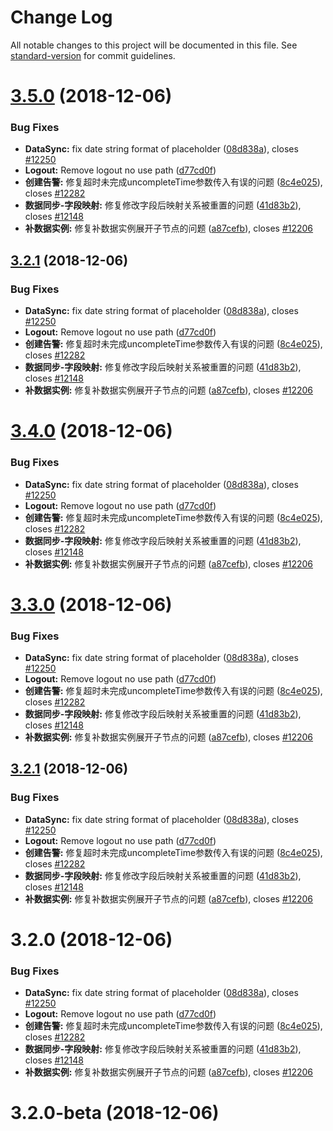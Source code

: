 # Change Log

All notable changes to this project will be documented in this file. See [standard-version](https://github.com/conventional-changelog/standard-version) for commit guidelines.

<a name="3.5.0"></a>
# [3.5.0](http://git.dtstack.cn/ziv/data-stack-web/compare/DTinsight_v3.1.1...3.5.0) (2018-12-06)


### Bug Fixes

* **DataSync:** fix date string format of placeholder ([08d838a](http://git.dtstack.cn/ziv/data-stack-web/commits/08d838a)), closes [#12250](http://git.dtstack.cn/ziv/data-stack-web/issues/12250)
* **Logout:** Remove logout no use path ([d77cd0f](http://git.dtstack.cn/ziv/data-stack-web/commits/d77cd0f))
* **创建告警:** 修复超时未完成uncompleteTime参数传入有误的问题 ([8c4e025](http://git.dtstack.cn/ziv/data-stack-web/commits/8c4e025)), closes [#12282](http://git.dtstack.cn/ziv/data-stack-web/issues/12282)
* **数据同步-字段映射:** 修复修改字段后映射关系被重置的问题 ([41d83b2](http://git.dtstack.cn/ziv/data-stack-web/commits/41d83b2)), closes [#12148](http://git.dtstack.cn/ziv/data-stack-web/issues/12148)
* **补数据实例:** 修复补数据实例展开子节点的问题 ([a87cefb](http://git.dtstack.cn/ziv/data-stack-web/commits/a87cefb)), closes [#12206](http://git.dtstack.cn/ziv/data-stack-web/issues/12206)



<a name="3.2.1"></a>
## [3.2.1](http://git.dtstack.cn/ziv/data-stack-web/compare/DTinsight_v3.1.1...3.2.1) (2018-12-06)


### Bug Fixes

* **DataSync:** fix date string format of placeholder ([08d838a](http://git.dtstack.cn/ziv/data-stack-web/commits/08d838a)), closes [#12250](http://git.dtstack.cn/ziv/data-stack-web/issues/12250)
* **Logout:** Remove logout no use path ([d77cd0f](http://git.dtstack.cn/ziv/data-stack-web/commits/d77cd0f))
* **创建告警:** 修复超时未完成uncompleteTime参数传入有误的问题 ([8c4e025](http://git.dtstack.cn/ziv/data-stack-web/commits/8c4e025)), closes [#12282](http://git.dtstack.cn/ziv/data-stack-web/issues/12282)
* **数据同步-字段映射:** 修复修改字段后映射关系被重置的问题 ([41d83b2](http://git.dtstack.cn/ziv/data-stack-web/commits/41d83b2)), closes [#12148](http://git.dtstack.cn/ziv/data-stack-web/issues/12148)
* **补数据实例:** 修复补数据实例展开子节点的问题 ([a87cefb](http://git.dtstack.cn/ziv/data-stack-web/commits/a87cefb)), closes [#12206](http://git.dtstack.cn/ziv/data-stack-web/issues/12206)



<a name="3.4.0"></a>
# [3.4.0](http://git.dtstack.cn/ziv/data-stack-web/compare/DTinsight_v3.1.1...3.4.0) (2018-12-06)


### Bug Fixes

* **DataSync:** fix date string format of placeholder ([08d838a](http://git.dtstack.cn/ziv/data-stack-web/commits/08d838a)), closes [#12250](http://git.dtstack.cn/ziv/data-stack-web/issues/12250)
* **Logout:** Remove logout no use path ([d77cd0f](http://git.dtstack.cn/ziv/data-stack-web/commits/d77cd0f))
* **创建告警:** 修复超时未完成uncompleteTime参数传入有误的问题 ([8c4e025](http://git.dtstack.cn/ziv/data-stack-web/commits/8c4e025)), closes [#12282](http://git.dtstack.cn/ziv/data-stack-web/issues/12282)
* **数据同步-字段映射:** 修复修改字段后映射关系被重置的问题 ([41d83b2](http://git.dtstack.cn/ziv/data-stack-web/commits/41d83b2)), closes [#12148](http://git.dtstack.cn/ziv/data-stack-web/issues/12148)
* **补数据实例:** 修复补数据实例展开子节点的问题 ([a87cefb](http://git.dtstack.cn/ziv/data-stack-web/commits/a87cefb)), closes [#12206](http://git.dtstack.cn/ziv/data-stack-web/issues/12206)



<a name="3.3.0"></a>
# [3.3.0](http://git.dtstack.cn/ziv/data-stack-web/compare/DTinsight_v3.1.0...3.3.0) (2018-12-06)


### Bug Fixes

* **DataSync:** fix date string format of placeholder ([08d838a](http://git.dtstack.cn/ziv/data-stack-web/commits/08d838a)), closes [#12250](http://git.dtstack.cn/ziv/data-stack-web/issues/12250)
* **Logout:** Remove logout no use path ([d77cd0f](http://git.dtstack.cn/ziv/data-stack-web/commits/d77cd0f))
* **创建告警:** 修复超时未完成uncompleteTime参数传入有误的问题 ([8c4e025](http://git.dtstack.cn/ziv/data-stack-web/commits/8c4e025)), closes [#12282](http://git.dtstack.cn/ziv/data-stack-web/issues/12282)
* **数据同步-字段映射:** 修复修改字段后映射关系被重置的问题 ([41d83b2](http://git.dtstack.cn/ziv/data-stack-web/commits/41d83b2)), closes [#12148](http://git.dtstack.cn/ziv/data-stack-web/issues/12148)
* **补数据实例:** 修复补数据实例展开子节点的问题 ([a87cefb](http://git.dtstack.cn/ziv/data-stack-web/commits/a87cefb)), closes [#12206](http://git.dtstack.cn/ziv/data-stack-web/issues/12206)



<a name="3.2.1"></a>
## [3.2.1](http://git.dtstack.cn/ziv/data-stack-web/compare/DTinsight_v3.1.0...3.2.1) (2018-12-06)


### Bug Fixes

* **DataSync:** fix date string format of placeholder ([08d838a](http://git.dtstack.cn/ziv/data-stack-web/commits/08d838a)), closes [#12250](http://git.dtstack.cn/ziv/data-stack-web/issues/12250)
* **Logout:** Remove logout no use path ([d77cd0f](http://git.dtstack.cn/ziv/data-stack-web/commits/d77cd0f))
* **创建告警:** 修复超时未完成uncompleteTime参数传入有误的问题 ([8c4e025](http://git.dtstack.cn/ziv/data-stack-web/commits/8c4e025)), closes [#12282](http://git.dtstack.cn/ziv/data-stack-web/issues/12282)
* **数据同步-字段映射:** 修复修改字段后映射关系被重置的问题 ([41d83b2](http://git.dtstack.cn/ziv/data-stack-web/commits/41d83b2)), closes [#12148](http://git.dtstack.cn/ziv/data-stack-web/issues/12148)
* **补数据实例:** 修复补数据实例展开子节点的问题 ([a87cefb](http://git.dtstack.cn/ziv/data-stack-web/commits/a87cefb)), closes [#12206](http://git.dtstack.cn/ziv/data-stack-web/issues/12206)



<a name="3.2.0"></a>
# 3.2.0 (2018-12-06)


### Bug Fixes

* **DataSync:** fix date string format of placeholder ([08d838a](http://git.dtstack.cn/ziv/data-stack-web/commits/08d838a)), closes [#12250](http://git.dtstack.cn/ziv/data-stack-web/issues/12250)
* **Logout:** Remove logout no use path ([d77cd0f](http://git.dtstack.cn/ziv/data-stack-web/commits/d77cd0f))
* **创建告警:** 修复超时未完成uncompleteTime参数传入有误的问题 ([8c4e025](http://git.dtstack.cn/ziv/data-stack-web/commits/8c4e025)), closes [#12282](http://git.dtstack.cn/ziv/data-stack-web/issues/12282)
* **数据同步-字段映射:** 修复修改字段后映射关系被重置的问题 ([41d83b2](http://git.dtstack.cn/ziv/data-stack-web/commits/41d83b2)), closes [#12148](http://git.dtstack.cn/ziv/data-stack-web/issues/12148)
* **补数据实例:** 修复补数据实例展开子节点的问题 ([a87cefb](http://git.dtstack.cn/ziv/data-stack-web/commits/a87cefb)), closes [#12206](http://git.dtstack.cn/ziv/data-stack-web/issues/12206)



# 3.2.0-beta (2018-12-06)
